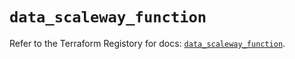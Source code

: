 # `data_scaleway_function`

Refer to the Terraform Registory for docs: [`data_scaleway_function`](https://www.terraform.io/docs/providers/scaleway/d/function).

